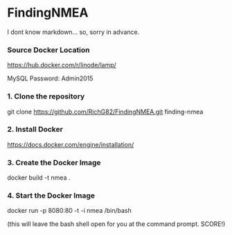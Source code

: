 # FindingNMEA

I dont know markdown... so, sorry in advance.


### Source Docker Location
https://hub.docker.com/r/linode/lamp/

MySQL Password: Admin2015

### 1.  Clone the repository
git clone https://github.com/RichG82/FindingNMEA.git finding-nmea

### 2.  Install Docker
https://docs.docker.com/engine/installation/

### 3.  Create the Docker Image
docker build -t nmea .

### 4. Start the Docker Image
docker run -p 8080:80 -t -i nmea /bin/bash

(this will leave the bash shell open for you at the command prompt. SCORE!)




